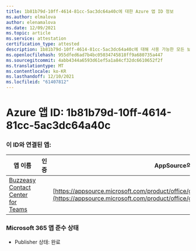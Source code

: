 ```yaml
---
title: 1b81b79d-10ff-4614-81cc-5ac3dc64a40c에 대한 Azure 앱 ID 정보
ms.author: elmalova
author: elenamalova
ms.date: 12/09/2021
ms.topic: article
ms.service: attestation
certification_type: attested
description: 1b81b79d-10ff-4614-81cc-5ac3dc64a40c에 대해 사용 가능한 모든 보안 및 규정 준수 정보입니다.
ms.openlocfilehash: 955dfed6ad7b4bc05034745818ff9a680735a447
ms.sourcegitcommit: 4abb4344a6593d61ef5a1a84cf32dc6610652f2f
ms.translationtype: MT
ms.contentlocale: ko-KR
ms.lasthandoff: 12/10/2021
ms.locfileid: "61407812"
---
```

# <a name="azure-app-id-1b81b79d-10ff-4614-81cc-5ac3dc64a40c"></a>Azure 앱 ID: 1b81b79d-10ff-4614-81cc-5ac3dc64a40c


### <a name="apps-associated-with-this-id"></a>이 ID와 연결된 앱:
| **앱 이름** | **인증** | **AppSource의 보기** |
|--------------|---------------|-----------------------|
| [Buzzeasy Contact Center for Teams](https://docs.microsoft.com/microsoft-365-app-certification/forward/geomant.buzzeasy_teams_contact_center) |  | [https://appsource.microsoft.com/product/office/geomant.buzzeasy_teams_contact_center](https://appsource.microsoft.com/product/office/geomant.buzzeasy_teams_contact_center) |

### <a name="microsoft-365-app-compliance-status"></a>Microsoft 365 앱 준수 상태
- Publisher 상태: 완료
